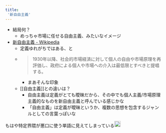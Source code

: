 ```yaml
---
title:
 '新自由主義'
---
```


- 結局何？
    - めっちゃ市場に任せる自由主義、みたいなイメージ
- [新自由主義 - Wikipedia](https://ja.wikipedia.org/wiki/新自由主義#:~:text=%E3%80%8Cニューリベラリズム%E3%80%8D%EF%BC%88en,保障などを提唱する%E3%80%82)
    - 定義ゆれがちではある、と
    - > 1930年以降、社会的市場経済に対して個人の自由や市場原理を再評価し、政府による個人や市場への介入は最低限とすべきと提唱する。
        - まあそんな印象
    - [[自由主義]]との違いは？
        - 自由主義は定義がとても曖昧だから、その中でも個人主義/市場原理主義的なものを新自由主義と呼んでいる感じかな
        - 「自由主義」は定義が曖昧というか、複数の思想を包含するジャンルとしての言葉っぽいな

もはや特定界隈が悪口に使う単語に見えてしまっている<img src='https://scrapbox.io/api/pages/blu3mo-public/rickshinmi/icon' alt='rickshinmi.icon' height="19.5"/>

